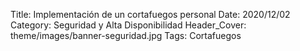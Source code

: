 Title: Implementación de un cortafuegos personal
Date: 2020/12/02
Category: Seguridad y Alta Disponibilidad
Header_Cover: theme/images/banner-seguridad.jpg
Tags: Cortafuegos
